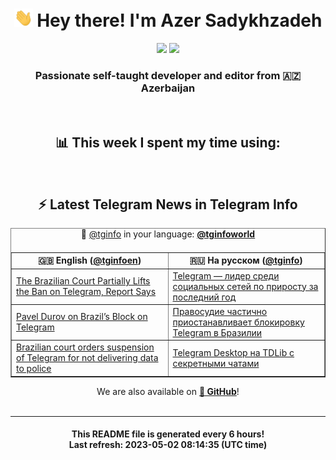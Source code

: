 <div align="center">
	<div>
		<h1>
      <img src="./assets/hi.gif" width="30px"> Hey there! I'm Azer Sadykhzadeh
    </h1>
    <img height="18" src="https://komarev.com/ghpvc/?username=sadykhzadeh&label=Views&color=2081c1&style=flat-square" />
		<a href="https://wakatime.com/@Azer"> <img height="18" src="https://wakatime.com/badge/user/f80ae27a-c328-426f-a381-bc84136e2dd6.svg" /> </a>
    <h3>
      Passionate self-taught developer and editor from 🇦🇿 Azerbaijan
    </h3>
  </div>
  <br>

<h2>📊 This week I spent my time using:</h2>

<!--START_SECTION:waka-->
<!--END_SECTION:waka-->

<br>

<h2>⚡️ Latest Telegram News in Telegram Info</h2>
  <table border>
		<tr>
			<th width="50%">🇬🇧 English (<a href="https://t.me/tginfoen">@tginfoen</a>)</th>
			<th>🇷🇺 На русском (<a href="https://t.me/tginfo">@tginfo</a>)</th>
		</tr>
		<caption>🚩 <a href="https://t.me/tginfo">@tginfo</a> in your language: <a href="https://t.me/tginfoworld"><b>@tginfoworld</b></a><caption/>
  <tr><td><a href="https://t.me/tginfoen/1647">The Brazilian Court Partially Lifts the Ban on Telegram, Report Says</a></td>
    <td><a href="https://t.me/tginfo/3652">Telegram — лидер среди социальных сетей по приросту за последний год</a></td></tr><tr><td><a href="https://t.me/tginfoen/1646">Pavel Durov on Brazil’s Block on Telegram</a></td>
    <td><a href="https://t.me/tginfo/3651">Правосудие частично приостанавливает блокировку Telegram в Бразилии</a></td></tr><tr><td><a href="https://t.me/tginfoen/1645">Brazilian court orders suspension of Telegram for not delivering data to police</a></td>
    <td><a href="https://t.me/tginfo/3650">Telegram Desktop на TDLib с секретными чатами</a></td></tr>
</table>
We are also available on <a href="https://github.com/tginfo"><b>🐙 GitHub</b></a>!
</div>

<br>
<hr>
<h4 align="center">This README file is generated <b>every 6 hours</b>!</br>Last refresh: <b>2023-05-02 08:14:35 (UTC time)</b></h4>
